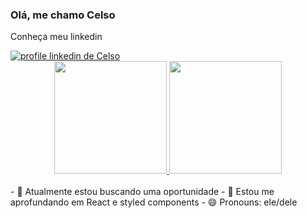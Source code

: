 
### Olá, me chamo Celso

Conheça meu linkedin

<a href="https://www.linkedin.com/in/celsoricardomilleo/" target="_blank">
  <img src="https://img.shields.io/badge/LinkedIn-0077B5?style=for-the-badge&logo=linkedin&logoColor=white" alt="profile linkedin de Celso" target="_blank">
</a>
<br>
<div align="center">
  <a href="https://github.com/cmilleo">
  <img height="180em" src="https://github-readme-stats.vercel.app/api?username=cmilleo&show_icons=true&theme=dark&include_all_commits=true&count_private=true"/>
  <img height="180em" src="https://github-readme-stats.vercel.app/api/top-langs/?username=cmilleo&layout=compact&langs_count=7&theme=dark"/>
  </a>
</div>
<br>
- 🔭 Atualmente estou buscando uma oportunidade
- 🌱 Estou me aprofundando em React e styled components
- 😄 Pronouns: ele/dele

